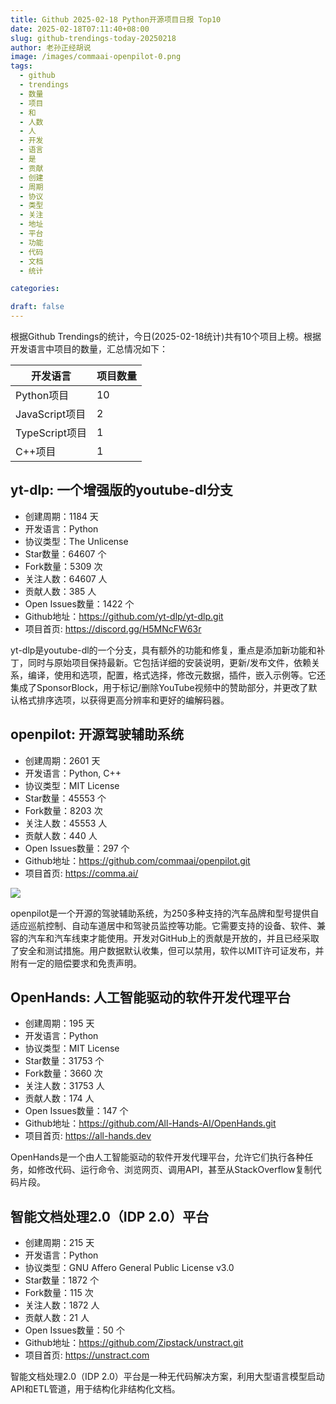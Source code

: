 ```yaml
---
title: Github 2025-02-18 Python开源项目日报 Top10
date: 2025-02-18T07:11:40+08:00
slug: github-trendings-today-20250218
author: 老孙正经胡说
image: /images/commaai-openpilot-0.png
tags:
  - github
  - trendings
  - 数量
  - 项目
  - 和
  - 人数
  - 人
  - 开发
  - 语言
  - 是
  - 贡献
  - 创建
  - 周期
  - 协议
  - 类型
  - 关注
  - 地址
  - 平台
  - 功能
  - 代码
  - 文档
  - 统计

categories:

draft: false
---
```



根据Github Trendings的统计，今日(2025-02-18统计)共有10个项目上榜。根据开发语言中项目的数量，汇总情况如下：

| 开发语言 | 项目数量 |
|  ----  | ----  |
| Python项目 | 10 |
| JavaScript项目 | 2 |
| TypeScript项目 | 1 |
| C++项目 | 1 |

## yt-dlp: 一个增强版的youtube-dl分支

* 创建周期：1184 天
* 开发语言：Python
* 协议类型：The Unlicense
* Star数量：64607 个
* Fork数量：5309 次
* 关注人数：64607 人
* 贡献人数：385 人
* Open Issues数量：1422 个
* Github地址：https://github.com/yt-dlp/yt-dlp.git
* 项目首页: https://discord.gg/H5MNcFW63r


yt-dlp是youtube-dl的一个分支，具有额外的功能和修复，重点是添加新功能和补丁，同时与原始项目保持最新。它包括详细的安装说明，更新/发布文件，依赖关系，编译，使用和选项，配置，格式选择，修改元数据，插件，嵌入示例等。它还集成了SponsorBlock，用于标记/删除YouTube视频中的赞助部分，并更改了默认格式排序选项，以获得更高分辨率和更好的编解码器。

## openpilot: 开源驾驶辅助系统

* 创建周期：2601 天
* 开发语言：Python, C++
* 协议类型：MIT License
* Star数量：45553 个
* Fork数量：8203 次
* 关注人数：45553 人
* 贡献人数：440 人
* Open Issues数量：297 个
* Github地址：https://github.com/commaai/openpilot.git
* 项目首页: https://comma.ai/


![](/images/commaai-openpilot-0.png)

openpilot是一个开源的驾驶辅助系统，为250多种支持的汽车品牌和型号提供自适应巡航控制、自动车道居中和驾驶员监控等功能。它需要支持的设备、软件、兼容的汽车和汽车线束才能使用。开发对GitHub上的贡献是开放的，并且已经采取了安全和测试措施。用户数据默认收集，但可以禁用，软件以MIT许可证发布，并附有一定的赔偿要求和免责声明。

## OpenHands: 人工智能驱动的软件开发代理平台

* 创建周期：195 天
* 开发语言：Python
* 协议类型：MIT License
* Star数量：31753 个
* Fork数量：3660 次
* 关注人数：31753 人
* 贡献人数：174 人
* Open Issues数量：147 个
* Github地址：https://github.com/All-Hands-AI/OpenHands.git
* 项目首页: https://all-hands.dev


OpenHands是一个由人工智能驱动的软件开发代理平台，允许它们执行各种任务，如修改代码、运行命令、浏览网页、调用API，甚至从StackOverflow复制代码片段。

## 智能文档处理2.0（IDP 2.0）平台

* 创建周期：215 天
* 开发语言：Python
* 协议类型：GNU Affero General Public License v3.0
* Star数量：1872 个
* Fork数量：115 次
* 关注人数：1872 人
* 贡献人数：21 人
* Open Issues数量：50 个
* Github地址：https://github.com/Zipstack/unstract.git
* 项目首页: https://unstract.com


智能文档处理2.0（IDP 2.0）平台是一种无代码解决方案，利用大型语言模型启动API和ETL管道，用于结构化非结构化文档。

